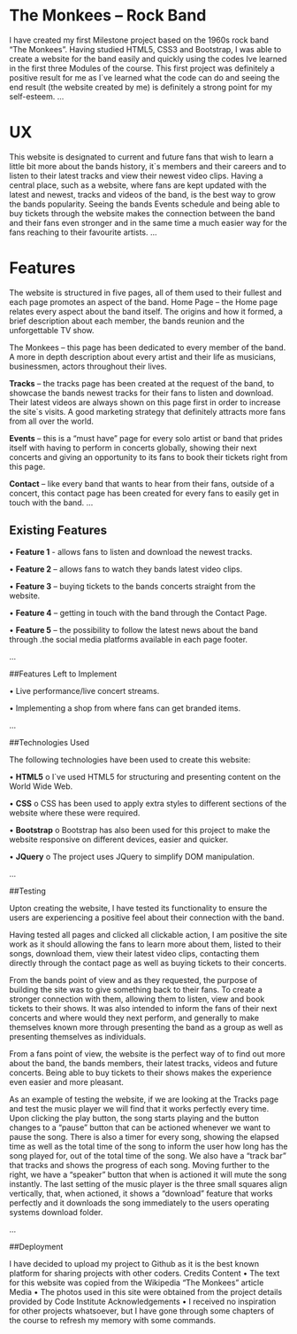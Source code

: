 # The Monkees – Rock Band

I have created my first Milestone project based on the 1960s rock band “The Monkees”. Having studied HTML5, CSS3 and Bootstrap, I was able to create a website for the band easily and quickly using the codes Ive learned in the first three Modules of the course. This first project was definitely a positive result for me as I`ve learned what the code can do and seeing the end result (the website created by me) is definitely a strong point for my self-esteem.
...


# UX

This website is designated to current and future fans that wish to learn a little bit more about the bands history, it`s members and their careers and to listen to their latest tracks and view their newest video clips. Having a central place, such as a website, where fans are kept updated with the latest and newest, tracks and videos of the band, is the best way to grow the bands popularity. Seeing the bands Events schedule and being able to buy tickets through the website makes the connection between the band and their fans even stronger and in the same time a much easier way for the fans reaching to their favourite artists.
...


# Features

The website is structured in five pages, all of them used to their fullest and each page promotes an aspect of the band. Home Page – the Home page relates every aspect about the band itself. The origins and how it formed, a brief description about each member, the bands reunion and the unforgettable TV show.

The Monkees – this page has been dedicated to every member of the band. A more in depth description about every artist and their life as musicians, businessmen, actors throughout their lives.

**Tracks** – the tracks page has been created at the request of the band, to showcase the bands newest tracks for their fans to listen and download. Their latest videos are always shown on this page first in order to increase the site`s visits. A good marketing strategy that definitely attracts more fans from all over the world.

**Events** – this is a “must have” page for every solo artist or band that prides itself with having to perform in concerts globally, showing their next concerts and giving an opportunity to its fans to book their tickets right from this page.

**Contact** – like every band that wants to hear from their fans, outside of a concert, this contact page has been created for every fans to easily get in touch with the band.
...


## Existing Features

•	**Feature 1** - allows fans to listen and download the newest tracks.

•	**Feature 2** – allows fans to watch they bands latest video clips.

•	**Feature 3** – buying tickets to the bands concerts straight from the website.

•	**Feature 4** – getting in touch with the band through the Contact Page.

•	**Feature 5** – the possibility to follow the latest news about the band through .the social media platforms available in each page footer.

...


##Features Left to Implement

•	Live performance/live concert streams.

•	Implementing a shop from where fans can get branded items.

...


##Technologies Used

The following technologies have been used to create this website:

•	**HTML5** o	I`ve used HTML5 for structuring and presenting content on the World Wide Web.

•	**CSS** o	CSS has been used to apply extra styles to different sections of the website where these were required.

•	**Bootstrap** o	Bootstrap has also been used for this project to make the website responsive on different devices, easier and quicker.

•	**JQuery** o	The project uses JQuery to simplify DOM manipulation.

...


##Testing

Upton creating the website, I have tested its functionality to ensure the users are experiencing a positive feel about their connection with the band.

Having tested all pages and clicked all clickable action, I am positive the site work as it should allowing the fans to learn more about them, listed to their songs, download them, view their latest video clips, contacting them directly through the contact page as well as buying tickets to their concerts.

From the bands point of view and as they requested, the purpose of building the site was to give something back to their fans. To create a stronger connection with them, allowing them to listen, view and book tickets to their shows. It was also intended to inform the fans of their next concerts and where would they next perform, and generally to make themselves known more through presenting the band as a group as well as presenting themselves as individuals.

From a fans point of view, the website is the perfect way of to find out more about the band, the bands members, their latest tracks, videos and future concerts. Being able to buy tickets to their shows makes the experience even easier and more pleasant.

As an example of testing the website, if we are looking at the Tracks page and test the music player we will find that it works perfectly every time. Upon clicking the play button, the song starts playing and the button changes to a “pause” button that can be actioned whenever we want to pause the song. There is also a timer for every song, showing the elapsed time as well as the total time of the song to inform the user how long has the song played for, out of the total time of the song. We also have a “track bar” that tracks and shows the progress of each song. Moving further to the right, we have a “speaker” button that when is actioned it will mute the song instantly. The last setting of the music player is the three small squares align vertically, that, when actioned, it shows a “download” feature that works perfectly and it downloads the song immediately to the users operating systems download folder.

...


##Deployment

I have decided to upload my project to Github as it is the best known platform for sharing projects with other coders. Credits Content •	The text for this website was copied from the Wikipedia “The Monkees” article Media •	The photos used in this site were obtained from the project details provided by Code Institute Acknowledgements •	I received no inspiration for other projects whatsoever, but I have gone through some chapters of the course to refresh my memory with some commands.
